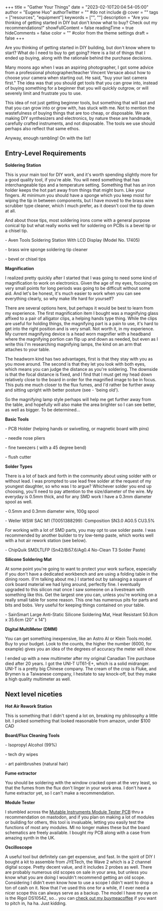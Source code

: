+++
title = "Gather Your Things"
date = "2023-02-10T20:04:54-05:00"
author = "Eugene Huo"
authorTwitter = "" #do not include @
cover = ""
tags = ["resources", "equipment"]
keywords = ["", ""]
description = "Are you thinking of getting started in DIY but don't know what to buy? Check out my recommendations!"
showFullContent = false
readingTime = true
hideComments = false
color = "" #color from the theme settings
draft = false
+++

Are you thinking of getting started in DIY building, but don't know where to start? What do I need to buy to get going? Here is a list of things that I ended up buying, along with the rationale behind the purchase decisions.

Many moons ago when I was an aspiring photographer, I got some advice from a professional photographer/teacher Vincent Versace about how to choose your camera when starting out. He said, "buy your last camera first." The idea was that you should get tools that you can grow into, instead of buying something for a beginner that you will quickly outgrow, or will severely limit and frustrate you to use.

This idea of not just getting beginner tools, but something that will last and that you can grow into or grow with, has stuck with me. Not to mention the wastefulness of buying things that are too cheap, or disposable. We are making DIY synthesizers and electronics, by nature these are handmade, carefully crafted instruments, and not disposable. The tools we use should perhaps also reflect that same ethos.

Anyway, enough rambling! On with the list!

## Entry-Level Requirements

**Soldering Station**

This is your main tool for DIY work, and it's worth spending slightly more for a good quality tool, if you're able. You will need something that has interchangeable tips and a temperature setting. Something that has an iron holder keeps the hot part away from things that might burn. Like your fingers. At minimum you should have a sponge which you keep moist for wiping the tip in between components, but I have moved to the brass wire scrubber type cleaner, which I much prefer, as it doesn't cool the tip down at all.

And about those tips, most soldering irons come with a general purpose conical tip but what really works well for soldering on PCBs is a bevel tip or a chisel tip.

\- Aven Tools Soldering Station With LCD Display (Model No. 17405)

\- brass wire sponge soldering tip cleaner

\- bevel or chisel tips

**Magnification**

I realized pretty quickly after I started that I was going to need some kind of magnification to work on electronics. Given the age of my eyes, focusing on very small points for long periods was going to be difficult without some aid. And let's be honest, it's much easier to work when you can see everything clearly, so why make life hard for yourself?

There are several options here, but perhaps it would be best to learn from my experience. The first magnification item I bought was a magnifying glass affixed to a pair of alligator clips, a helping hands type thing. While the clips are useful for holding things, the magnifying part is a pain to use, it's hard to get into the right position and is very small. Not worth it, in my experience. My current magnifying device is a head worn magnifier with a headband where the magnifying portion can flip up and down as needed, but even as I write this I'm researching magnifying lamps, the kind on an arm that attaches to your table.

The headworn kind has two advantages, first is that they stay with you as you move around. The second is that they let you look with both eyes, which means you can judge the distance as you're soldering. The downside is that the focal distance is fixed, and I find that I must get my head down relatively close to the board in order for the magnified image to be in focus. This puts me much closer to the flux fumes, and I'd rather be further away and sitting upright with better posture (see - 'being old').

So the magnifying lamp style perhaps will help me get further away from the table, and hopefully will also make the area brighter so I can see better, as well as bigger. To be determined...

**Basic Tools**

\- PCB Holder (helping hands or swivelling, or magnetic board with pins)

\- needle nose pliers

\- fine tweezers ( with a 45 degree bend)

\- flush cutter

**Solder Types**

There is a lot of back and forth in the community about using solder with or without lead. I was prompted to use lead free solder at the request of my youngest daughter, so who was I to argue? Whichever solder you end up choosing, you'll need to pay attention to the size/diameter of the wire. My everyday is 0.5mm thick, and for any SMD work I have a 0.3mm diameter spool as well.

\- 0.5mm and 0.3mm diameter wire, 100g spool

\- Weller WSW SAC M1 (T0051388299): Composition SN3.0 AG0.5 CU3.5%

For working with a lot of SMD parts, you may opt to use solder paste. I was recommended by another builder to try low-temp paste, which works well with a hot air rework station (see below).

\- ChipQuik SMDLTLFP (Sn42/Bi57.6/Ag0.4 No-Clean T3 Solder Paste)

**Silicone Soldering Mat**

At some point you're going to want to protect your work surface, especially if you don't have a dedicated workbench and are using a folding table in the dining room. (I'm talking about me.) I started out by salvaging a square of cork board material we had lying around, perfectly fine. I eventually upgraded to this silicon mat once I saw someone on a livestream with something like this. Get the largest one you can, unless you're working on a really small table for some reason. This one has numerous pits for parts and bits and bobs. Very useful for keeping things contained on your table.

\- SainSmart Large Anti-Static Silicone Soldering Mat, Heat Resistant 50.8cm x 35.6cm (20" x 14")

**Digital MultiMeter (DMM)**

You can get something inexpensive, like an Astro AI or Klein Tools model. Buy to your budget. Look to the counts, the higher the number (6000, for example) gives you an idea of the degrees of accuracy the meter will show.

I ended up with a new multimeter after my original Canadian Tire purchase died after 20 years. I got the UNI-T UT61-E+, which is a solid midranger. UNI-T is a pretty big Chinese company. The cream of the crop is Fluke, and Brymen is a Taiwanese company, I hesitate to say knock-off, but they make a high quality multimeter as well.

## Next level niceties

**Hot Air Rework Station**

This is something that I didn't spend a lot on, breaking my philosophy a little bit. I picked something that looked reasonable from amazon, under $100 CAD

**Board/Flux Cleaning Tools**

\- Isopropyl Alcohol (99%)

\- tech dry wipes

\- art paintbrushes (natural hair)

**Fume extractor**

You should be soldering with the window cracked open at the very least, so that the fumes from the flux don't linger in your work area. I don't have a fume extractor yet, so I can't make a recommendation.

**Module Tester**

I stumbled across the [Mutable Instruments Module Tester PCB](https://pichenettes.github.io/mutable-instruments-diy-archive/module_tester/) thru a recommendation on mastodon, and if you plan on making a lot of modules or building for others, this tool is invaluable, letting you easily test the functions of most any modules. MI no longer makes these but the board schematics are freely available. I bought my PCB along with a case from amazing synth in the UK. 

**Oscilloscope**

A useful tool but definitely can get expensive, and fast. In the spirit of DIY I bought a kit to assemble from JYETech, the Wave 2 which is a 2 channel digital scope. Pretty decent value, and it includes 2 probes as well. There are probably numerous old scopes on sale in your area, but unless you know what you are doing I wouldn't recommend getting an old scope. Considering I didn't even know how to use a scope I didn't want to drop a ton of cash on it. Now that I've used this one for a while, if I ever need a nicer scope this can always serve as a backup. The model I have my eye on is the Rigol DS1054Z, so... you can [check out my buymeacoffee](https://www.buymeacoffee.com/music.minister/wishlist) if you want to pitch in, ha ha. Just kidding.


